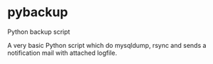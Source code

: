 # pybackup
Python backup script

A very basic Python script which do mysqldump, rsync and sends a notification mail with attached logfile.

